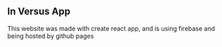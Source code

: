 ## In Versus App
This website was made with create react app, and is using firebase and being hosted by github pages
